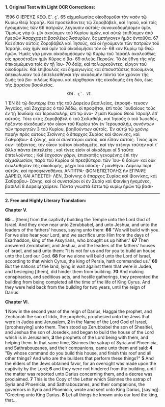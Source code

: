 **1. Original Text with Light OCR Corrections:**

1596                               Ο ΙΕΡΕΥΣ                         ΚΕΦ. Ε´. ϛ´.
65 αἰχμαλωσίας οἰκοδομοῦσι τὸν ναὸν τῷ Κυρίῳ Θεῷ Ἰσραήλ. Καὶ
    προσέλθοντες τῷ Ζοροβάβελ, καὶ Ἰησοῦ, καὶ τοῖς ἡγουμένοις τῶν
66 πατριῶν, λέγουσιν αὐτοῖς· συνοικοδομήσομεν ὑμῖν. Ὁμοίως γὰρ ὑ-
    μῖν ἀκούομεν τοῦ Κυρίου ὑμῶν, καὶ αὐτῷ ἐπιθύομεν ἀπὸ ἡμερῶν
    Ἀσαρχαρεὰ βασιλέως Ἀσσυρίων, ὃς μετήγαγεν ἡμᾶς ἐνταῦθα.
67 Καὶ εἶπαν αὐτοῖς Ζοροβάβελ καὶ Ἰησοῦς, καὶ οἱ ἡγούμενοι τῶν
    πατριῶν τοῦ Ἰσραήλ. οὐχ ἡμῖν καὶ ὑμῖν τοῦ οἰκοδομῆσαι τὸν οἶ-
68 κον Κυρίῳ τῷ Θεῷ ἡμῶν. Ἡμεῖς γὰρ μόνοι οἰκοδομήσομεν τῷ
    Κυρίῳ τοῦ Ἰσραὴλ ἀκολούθως οἷς προσέταξεν ἡμῖν Κῦρος ὁ βα-
69 σιλεὺς Περσῶν. Τὰ δὲ ἔθνη τῆς γῆς ἐπικοιμώμενα τοῖς ἐν τῇ Ἰου-
70 δαίᾳ, καὶ πολιορκοῦντες, εἶργον τοῦ οἰκοδομεῖν. Καὶ ἐπιβουλὰς
    καὶ δημαγωγίας καὶ ἐπισυστάσεις ποιούμενοι, ἀπεκώλυσαν τοῦ
    ἐπιτελεσθῆναι τὴν οἰκοδομὴν πάντα τὸν χρόνον τῆς ζωῆς τοῦ βα-
    σιλέως Κύρου. καὶ εἴρχθησαν τῆς οἰκοδομῆς ἔτη δύο, ἕως τῆς
    Δαρείου βασιλείας.

                                ΚΕΦ. ϛ´. VI.

1   ἘΝ δὲ τῷ δευτέρῳ ἔτει τῆς τοῦ Δαρείου βασιλείας, ἐπροφή-
    τευσεν Ἀγγαῖος, καὶ Ζαχαρίας ὁ τοῦ Ἀδδώ, οἱ προφῆται, ἐπὶ
    τοὺς Ἰουδαίους τοὺς ἐν τῇ Ἰουδαίᾳ καὶ Ἱερουσαλήμ, ἐπὶ τῷ ὀνό-
2   ματι Κυρίου Θεοῦ Ἰσραὴλ ἐπ᾽ αὐτοῦς. Τότε στὰς Ζοροβάβελ ὁ
    τοῦ Σαλαθιήλ, καὶ Ἰησοῦς ὁ τοῦ Ἰωσεδέκ, ἤρξαντο οἰκοδομεῖν τὸν
    οἶκον τοῦ Κυρίου τὸν ἐν Ἱερουσαλήμ, συνόντων τῶν προφητῶν
3   τοῦ Κυρίου, βοηθούντων αὐτοῖς. Ἐν αὐτῷ τῷ χρόνῳ παρῆν πρὸς
    αὐτοὺς Σισίννης ὁ ἔπαρχος Συρίας καὶ Φοινίκης, καὶ Σαθραβου-
4   ζάνης, καὶ οἱ συνεταῖροι αὐτοῦ, καὶ εἶπαν αὐτοῖς. Τίνος ὑμῖν συν-
    τάξαντος, τὸν οἶκον τοῦτον οἰκοδομεῖτε, καὶ τὴν στέγην ταύτην
    καὶ τ᾽ ἄλλα πάντα ἐπιτελεῖτε ; καὶ τίνες εἰσὶν οἱ οἰκοδόμοι οἵ
5   ταῦτα ἐπιτελοῦντες ; Καὶ ἔσχοσαν χάριν, ἐπισκοπῆς γενομένης
    ἐπὶ τὴν αἰχμαλωσίαν, παρὰ τοῦ Κυρίου οἱ πρεσβύτεροι τῶν Ἰου-
6   δαίων· καὶ οὐκ ἐκωλύθησαν τῆς οἰκοδομῆς, μέχρι τοῦ ὑποση-
7   μανθῆναι Δαρείῳ περὶ αὐτῶν, καὶ προσφωνηθῆναι. ΑΝΤΙΓΡΑ-
    ΦΟΝ ΕΠΙΣΤΟΛΗΣ ἣν ΕΓΡΑΨΕ ΔΑΡΕΙΩ, ΚΑΙ ΑΠΕΣΤΕΙ-
    ΛΕΝ, Σισίννης ὁ ἔπαρχος Συρίας καὶ Φοινίκης, καὶ Σαθραβου-
    ζάνης, καὶ οἱ συνεταῖροι οἱ ἐν Συρίᾳ καὶ Φοινίκῃ ἡγεμόνες, βασιλεῖ
8   Δαρείῳ χαίρειν. Πάντα γνωστὰ ἔστω τῷ κυρίῳ ἡμῶν τῷ βασι-

---

**2. Free and Highly Literary Translation:**

**Chapter V.**

**65** ...[them] from the captivity building the Temple unto the Lord God of Israel. And they drew near unto Zerubbabel, and unto Jeshua, and unto the leaders of the fathers' houses, saying unto them:
**66** "We will build with you. For we also hear your Lord, and we sacrifice unto Him from the days of Esarhaddon, king of the Assyrians, who brought us up hither."
**67** Then answered Zerubbabel, and Jeshua, and the leaders of the fathers' houses of Israel, and said unto them: "It is not for us and for you to build an house unto the Lord our God.
**68** For we alone will build unto the Lord of Israel, according to that which Cyrus, the king of Persia, hath commanded us."
**69** But the nations of the land, lying in wait against them that were in Judea, and besieging [them], did hinder them from building.
**70** And making conspiracies, and seditious acts, and hostile gatherings, they prevented the building from being completed all the time of the life of King Cyrus. And they were held back from the building for two years, until the reign of Darius.

**Chapter VI.**

**1** Now in the second year of the reign of Darius, Haggai the prophet, and Zechariah the son of Iddo, the prophets, prophesied unto the Jews that were in Judea and Jerusalem,
**2** in the Name of the Lord God of Israel, [prophesying] unto them. Then stood up Zerubbabel the son of Shealtiel, and Jeshua the son of Josedek, and began to build the house of the Lord which is in Jerusalem,
**3** the prophets of the Lord being with them, and helping them. In that same time, Sisinnes the satrap of Syria and Phoenicia, and Sathrabouzanes, and their companions, came unto them and said:
**4** "By whose command do you build this house, and finish this roof and all other things? And who are the builders that perform these things?"
**5** And the elders of the Jews obtained favor, for an oversight was made upon the captivity by the Lord;
**6** and they were not hindered from the building, until the matter was reported unto Darius concerning them, and a decree was proclaimed.
**7** This is the Copy of the Letter which Sisinnes the satrap of Syria and Phoenicia, and Sathrabouzanes, and their companions, the governors in Syria and Phoenicia, wrote and sent unto King Darius, [saying]: "Greeting unto King Darius.
**8** Let all things be known unto our lord the king, that...